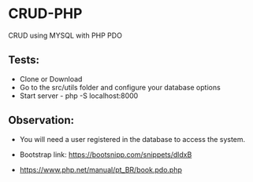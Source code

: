 # CRUD-PHP

 CRUD using MYSQL with PHP PDO
 
 ## Tests:
  - Clone or Download
  - Go to the src/utils folder and configure your database options
  - Start server - php -S localhost:8000
   
 ## Observation:
 
  - You will need a user registered in the database to access the system.
 
 
- Bootstrap link: https://bootsnipp.com/snippets/dldxB
- https://www.php.net/manual/pt_BR/book.pdo.php 
